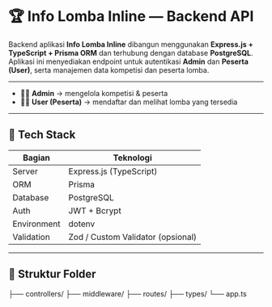 # 🏆 Info Lomba Inline — Backend API

Backend aplikasi **Info Lomba Inline** dibangun menggunakan **Express.js + TypeScript + Prisma ORM** dan terhubung dengan database **PostgreSQL**.  
Aplikasi ini menyediakan endpoint untuk autentikasi **Admin** dan **Peserta (User)**, serta manajemen data kompetisi dan peserta lomba.

----
- 🧑‍💼 **Admin** → mengelola kompetisi & peserta  
- 🧍‍♂️ **User (Peserta)** → mendaftar dan melihat lomba yang tersedia  
----

## 🚀 Tech Stack

| Bagian | Teknologi |
|--------|------------|
| Server | Express.js (TypeScript) |
| ORM | Prisma |
| Database | PostgreSQL |
| Auth | JWT + Bcrypt |
| Environment | dotenv |
| Validation | Zod / Custom Validator (opsional) |

---

## 📂 Struktur Folder

├── controllers/
├── middleware/
├── routes/
├── types/
└── app.ts



